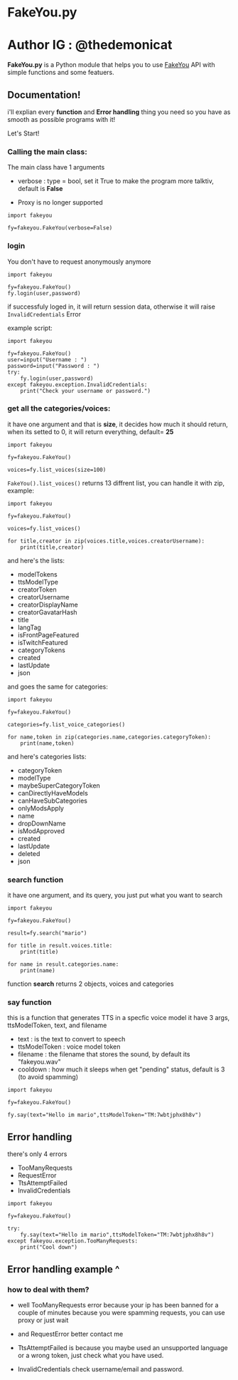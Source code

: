 # FakeYou.py
# Author IG : @thedemonicat
**FakeYou.py** is a Python module that helps you to use [FakeYou](https://fakeyou.com/) API
with simple functions and some featuers.


## Documentation!

i'll explian every **function** and **Error handling** thing you need so you have as smooth as possible programs with it!

Let's Start!

### Calling the main class:
The main class have 1 arguments

- verbose : type = bool, set it True to make the program more talktiv, default is **False**

- Proxy is no longer supported
```
import fakeyou

fy=fakeyou.FakeYou(verbose=False)
```

### login
You don't have to request anonymously anymore

```
import fakeyou 

fy=fakeyou.FakeYou()
fy.login(user,password)

```
if successfuly loged in, it will return session data, otherwise it will raise `InvalidCredentials` Error

example script:
```
import fakeyou 

fy=fakeyou.FakeYou()
user=input("Username : ")
password=input("Password : ")
try:
    fy.login(user,password)
except fakeyou.exception.InvalidCredentials:
    print("Check your username or password.")

```

### get all the categories/voices:

it have one argument and that is **size**, it decides how much it should return, when its setted to 0, it will return everything, default= **25**

```
import fakeyou 

fy=fakeyou.FakeYou()

voices=fy.list_voices(size=100)
```


`FakeYou().list_voices()` returns 13 diffrent list, you can handle it with zip, example:
```
import fakeyou

fy=fakeyou.FakeYou()

voices=fy.list_voices()

for title,creator in zip(voices.title,voices.creatorUsername):
	print(title,creator)
```

and here's the lists:
- modelTokens 
- ttsModelType 
- creatorToken
- creatorUsername
- creatorDisplayName
- creatorGavatarHash
- title
- langTag
- isFrontPageFeatured
- isTwitchFeatured
- categoryTokens
- created
- lastUpdate
- json


and goes the same for categories:
```
import fakeyou

fy=fakeyou.FakeYou()

categories=fy.list_voice_categories()

for name,token in zip(categories.name,categories.categoryToken):
	print(name,token)
```
and here's categories lists:

- categoryToken
- modelType
- maybeSuperCategoryToken
- canDirectlyHaveModels
- canHaveSubCategories
- onlyModsApply
- name
- dropDownName
- isModApproved
- created
- lastUpdate
- deleted
- json


### search function
it have one argument, and its query, you just put what you want to search
```
import fakeyou

fy=fakeyou.FakeYou()

result=fy.search("mario")

for title in result.voices.title:
	print(title)

for name in result.categories.name:
	print(name)
```

function **search** returns 2 objects, voices and categories

### say function

this is a function that generates TTS in a specfic voice model 
it have 3 args, ttsModelToken, text, and filename

- text : is the text to convert to speech
- ttsModelToken : voice model token
- filename : the filename that stores the sound, by default its "fakeyou.wav"
- cooldown : how much it sleeps when get "pending" status, default is 3 (to avoid spamming)


```
import fakeyou

fy=fakeyou.FakeYou()

fy.say(text="Hello im mario",ttsModelToken="TM:7wbtjphx8h8v")
```


## Error handling

there's only 4 errors

- TooManyRequests
- RequestError
- TtsAttemptFailed
- InvalidCredentials


```
import fakeyou

fy=fakeyou.FakeYou()

try:
	fy.say(text="Hello im mario",ttsModelToken="TM:7wbtjphx8h8v")
except fakeyou.exception.TooManyRequests:
	print("Cool down")
```
## Error handling example ^


### how to deal with them?

- well TooManyRequests error because your ip has been banned for a couple of minutes because you were spamming requests, you can use proxy or just wait

- and RequestError better contact me 

- TtsAttemptFailed is because you maybe used an unsupported language or a wrong token, just check what you have used.

- InvalidCredentials check username/email and password.